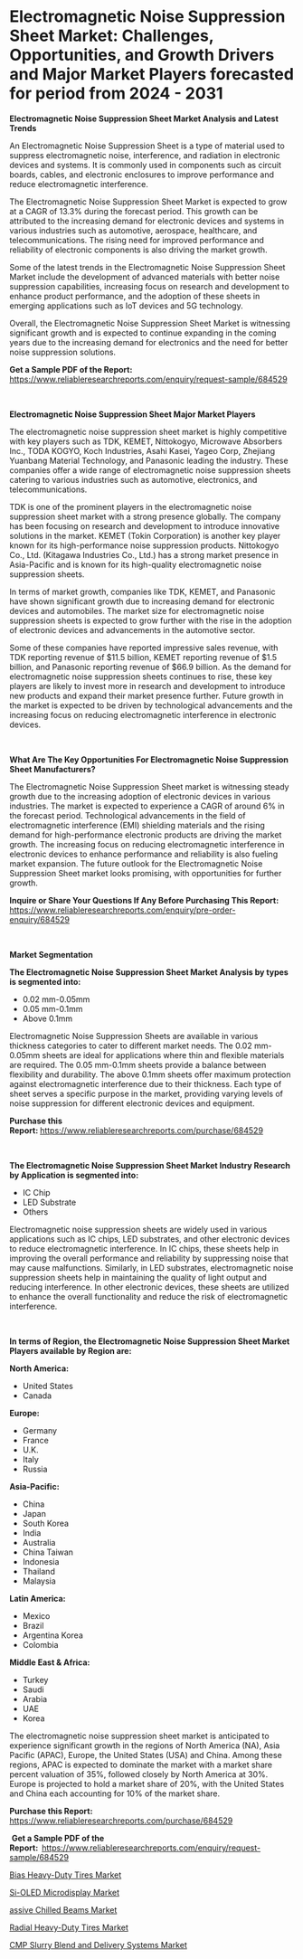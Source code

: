 <p><h1>Electromagnetic Noise Suppression Sheet Market: Challenges, Opportunities, and Growth Drivers and Major Market Players forecasted for period from 2024 - 2031</h1></p><p><strong>Electromagnetic Noise Suppression Sheet Market Analysis and Latest Trends</strong></p>
<p><p>An Electromagnetic Noise Suppression Sheet is a type of material used to suppress electromagnetic noise, interference, and radiation in electronic devices and systems. It is commonly used in components such as circuit boards, cables, and electronic enclosures to improve performance and reduce electromagnetic interference.</p><p>The Electromagnetic Noise Suppression Sheet Market is expected to grow at a CAGR of 13.3% during the forecast period. This growth can be attributed to the increasing demand for electronic devices and systems in various industries such as automotive, aerospace, healthcare, and telecommunications. The rising need for improved performance and reliability of electronic components is also driving the market growth.</p><p>Some of the latest trends in the Electromagnetic Noise Suppression Sheet Market include the development of advanced materials with better noise suppression capabilities, increasing focus on research and development to enhance product performance, and the adoption of these sheets in emerging applications such as IoT devices and 5G technology.</p><p>Overall, the Electromagnetic Noise Suppression Sheet Market is witnessing significant growth and is expected to continue expanding in the coming years due to the increasing demand for electronics and the need for better noise suppression solutions.</p></p>
<p><strong>Get a Sample PDF of the Report:&nbsp;</strong> <a href="https://www.reliableresearchreports.com/enquiry/request-sample/684529">https://www.reliableresearchreports.com/enquiry/request-sample/684529</a></p>
<p>&nbsp;</p>
<p><strong>Electromagnetic Noise Suppression Sheet Major Market Players</strong></p>
<p><p>The electromagnetic noise suppression sheet market is highly competitive with key players such as TDK, KEMET, Nittokogyo, Microwave Absorbers Inc., TODA KOGYO, Koch Industries, Asahi Kasei, Yageo Corp, Zhejiang Yuanbang Material Technology, and Panasonic leading the industry. These companies offer a wide range of electromagnetic noise suppression sheets catering to various industries such as automotive, electronics, and telecommunications.</p><p>TDK is one of the prominent players in the electromagnetic noise suppression sheet market with a strong presence globally. The company has been focusing on research and development to introduce innovative solutions in the market. KEMET (Tokin Corporation) is another key player known for its high-performance noise suppression products. Nittokogyo Co., Ltd. (Kitagawa Industries Co., Ltd.) has a strong market presence in Asia-Pacific and is known for its high-quality electromagnetic noise suppression sheets.</p><p>In terms of market growth, companies like TDK, KEMET, and Panasonic have shown significant growth due to increasing demand for electronic devices and automobiles. The market size for electromagnetic noise suppression sheets is expected to grow further with the rise in the adoption of electronic devices and advancements in the automotive sector.</p><p>Some of these companies have reported impressive sales revenue, with TDK reporting revenue of $11.5 billion, KEMET reporting revenue of $1.5 billion, and Panasonic reporting revenue of $66.9 billion. As the demand for electromagnetic noise suppression sheets continues to rise, these key players are likely to invest more in research and development to introduce new products and expand their market presence further. Future growth in the market is expected to be driven by technological advancements and the increasing focus on reducing electromagnetic interference in electronic devices.</p></p>
<p>&nbsp;</p>
<p><strong>What Are The Key Opportunities For Electromagnetic Noise Suppression Sheet Manufacturers?</strong></p>
<p><p>The Electromagnetic Noise Suppression Sheet market is witnessing steady growth due to the increasing adoption of electronic devices in various industries. The market is expected to experience a CAGR of around 6% in the forecast period. Technological advancements in the field of electromagnetic interference (EMI) shielding materials and the rising demand for high-performance electronic products are driving the market growth. The increasing focus on reducing electromagnetic interference in electronic devices to enhance performance and reliability is also fueling market expansion. The future outlook for the Electromagnetic Noise Suppression Sheet market looks promising, with opportunities for further growth.</p></p>
<p><strong>Inquire or Share Your Questions If Any Before Purchasing This Report:</strong> <a href="https://www.reliableresearchreports.com/enquiry/pre-order-enquiry/684529">https://www.reliableresearchreports.com/enquiry/pre-order-enquiry/684529</a></p>
<p>&nbsp;</p>
<p><strong>Market Segmentation</strong></p>
<p><strong>The Electromagnetic Noise Suppression Sheet Market Analysis by types is segmented into:</strong></p>
<p><ul><li>0.02 mm-0.05mm</li><li>0.05 mm-0.1mm</li><li>Above 0.1mm</li></ul></p>
<p><p>Electromagnetic Noise Suppression Sheets are available in various thickness categories to cater to different market needs. The 0.02 mm-0.05mm sheets are ideal for applications where thin and flexible materials are required. The 0.05 mm-0.1mm sheets provide a balance between flexibility and durability. The above 0.1mm sheets offer maximum protection against electromagnetic interference due to their thickness. Each type of sheet serves a specific purpose in the market, providing varying levels of noise suppression for different electronic devices and equipment.</p></p>
<p><strong>Purchase this Report:&nbsp;</strong><a href="https://www.reliableresearchreports.com/purchase/684529">https://www.reliableresearchreports.com/purchase/684529</a></p>
<p>&nbsp;</p>
<p><strong>The Electromagnetic Noise Suppression Sheet Market Industry Research by Application is segmented into:</strong></p>
<p><ul><li>IC Chip</li><li>LED Substrate</li><li>Others</li></ul></p>
<p><p>Electromagnetic noise suppression sheets are widely used in various applications such as IC chips, LED substrates, and other electronic devices to reduce electromagnetic interference. In IC chips, these sheets help in improving the overall performance and reliability by suppressing noise that may cause malfunctions. Similarly, in LED substrates, electromagnetic noise suppression sheets help in maintaining the quality of light output and reducing interference. In other electronic devices, these sheets are utilized to enhance the overall functionality and reduce the risk of electromagnetic interference.</p></p>
<p>&nbsp;</p>
<p><strong>In terms of Region, the Electromagnetic Noise Suppression Sheet Market Players available by Region are:</strong></p>
<p>
    <p> <strong> North America: </strong>
        <ul>
            <li>United States</li>
            <li>Canada</li>
        </ul>
        </p> 
    <p> <strong> Europe: </strong>
        <ul>
            <li>Germany</li>
            <li>France</li>
            <li>U.K.</li>
            <li>Italy</li>
            <li>Russia</li>
        </ul>
        </p> 
    <p> <strong> Asia-Pacific: </strong>
        <ul>
            <li>China</li>
            <li>Japan</li>
            <li>South Korea</li>
            <li>India</li>
            <li>Australia</li>
            <li>China Taiwan</li>
            <li>Indonesia</li>
            <li>Thailand</li>
            <li>Malaysia</li>
        </ul>
        </p> 
    <p> <strong> Latin America: </strong>
        <ul>
            <li>Mexico</li>
            <li>Brazil</li>
            <li>Argentina Korea</li>
            <li>Colombia</li>
        </ul>
        </p> 
    <p> <strong> Middle East & Africa: </strong>
        <ul>
            <li>Turkey</li>
            <li>Saudi</li>
            <li>Arabia</li>
            <li>UAE</li>
            <li>Korea</li>
        </ul>
    </p>
    </p>
<p><p>The electromagnetic noise suppression sheet market is anticipated to experience significant growth in the regions of North America (NA), Asia Pacific (APAC), Europe, the United States (USA) and China. Among these regions, APAC is expected to dominate the market with a market share percent valuation of 35%, followed closely by North America at 30%. Europe is projected to hold a market share of 20%, with the United States and China each accounting for 10% of the market share.</p></p>
<p><strong>Purchase this Report: </strong><a href="https://www.reliableresearchreports.com/purchase/684529">https://www.reliableresearchreports.com/purchase/684529</a></p>
<p>&nbsp;<strong>Get a Sample PDF of the Report:&nbsp;&nbsp;</strong><a href="https://www.reliableresearchreports.com/enquiry/request-sample/684529">https://www.reliableresearchreports.com/enquiry/request-sample/684529</a></p>
<p><strong></strong></p>
<p><p><a href="https://cautious-neon-760.notion.site/Bias-Heavy-Duty-Tires-Market-Provides-a-Comprehensive-Analysis-Including-a-Macro-Overview-of-the-Mar-712bf495e5e84bfcb7e4a9f7e3392700">Bias Heavy-Duty Tires Market</a></p><p><a href="https://view.publitas.com/reportprime-1/decoding-the-si-oled-microdisplay-market-a-deep-dive-into-the-latest-market-trends-market-segmentation-and-competitive-analysis/">Si-OLED Microdisplay Market</a></p><p><a href="https://spotless-saver-8fd.notion.site/assive-Chilled-Beams-Market-Size-Focuses-on-Market-Dynamics-In-Depth-Analysis-and-Future-Projection-0802e23148c340fb9c97d78b2bc7f4b9">assive Chilled Beams Market</a></p><p><a href="https://frill-swim-3cd.notion.site/Radial-Heavy-Duty-Tires-Market-Size-Focuses-on-Market-Dynamics-In-Depth-Analysis-and-Future-Project-4a97e3b85bd24e49bbc30e4562c4cd79">Radial Heavy-Duty Tires Market</a></p><p><a href="https://view.publitas.com/reportprime-1/cmp-slurry-blend-and-delivery-systems-market-size-growth-outlook-from-2024-to-2031-projecting-at-markets-trends-analysis-by-application-regional-outlook-and-revenue/">CMP Slurry Blend and Delivery Systems Market</a></p></p>